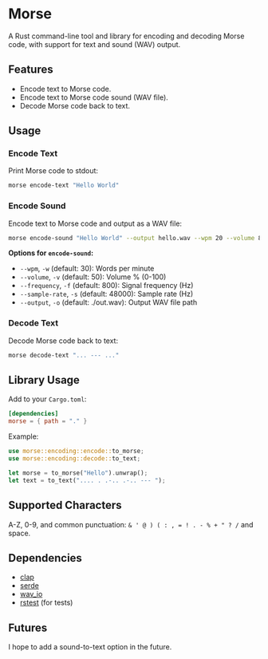 # Morse

A Rust command-line tool and library for encoding and decoding Morse code, with support for text and sound (WAV) output.

## Features

- Encode text to Morse code.
- Encode text to Morse code sound (WAV file).
- Decode Morse code back to text.

## Usage

### Encode Text

Print Morse code to stdout:

```sh
morse encode-text "Hello World"
```

### Encode Sound

Encode text to Morse code and output as a WAV file:

```sh
morse encode-sound "Hello World" --output hello.wav --wpm 20 --volume 80 --frequency 700 --sample-rate 44100
```

**Options for `encode-sound`:**
- `--wpm`, `-w` (default: 30): Words per minute
- `--volume`, `-v` (default: 50): Volume % (0-100)
- `--frequency`, `-f` (default: 800): Signal frequency (Hz)
- `--sample-rate`, `-s` (default: 48000): Sample rate (Hz)
- `--output`, `-o` (default: ./out.wav): Output WAV file path

### Decode Text

Decode Morse code back to text:

```sh
morse decode-text "... --- ..."
```

## Library Usage

Add to your `Cargo.toml`:

```toml
[dependencies]
morse = { path = "." }
```

Example:

```rust
use morse::encoding::encode::to_morse;
use morse::encoding::decode::to_text;

let morse = to_morse("Hello").unwrap();
let text = to_text(".... . .-.. .-.. --- ");
```

## Supported Characters

A-Z, 0-9, and common punctuation: `& ' @ ) ( : , = ! . - % + " ? /` and space.

## Dependencies

- [clap](https://crates.io/crates/clap)
- [serde](https://crates.io/crates/serde)
- [wav_io](https://crates.io/crates/wav_io)
- [rstest](https://crates.io/crates/rstest) (for tests)

## Futures

I hope to add a sound-to-text option in the future.